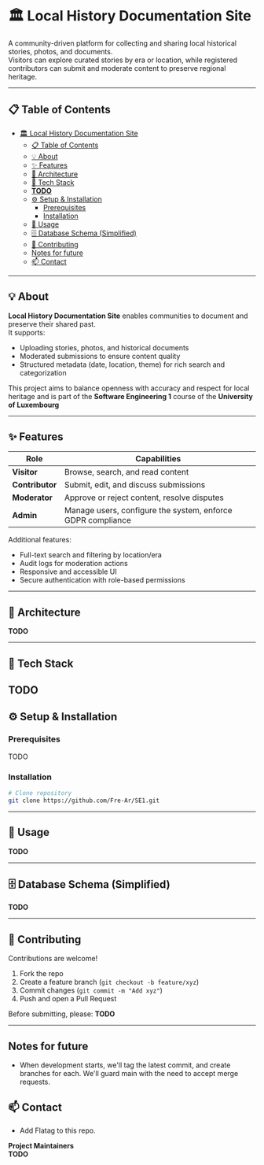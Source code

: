 # 🏛️ Local History Documentation Site

A community-driven platform for collecting and sharing local historical stories, photos, and documents.  
Visitors can explore curated stories by era or location, while registered contributors can submit and moderate content to preserve regional heritage.

---

## 📋 Table of Contents
- [🏛️ Local History Documentation Site](#️-local-history-documentation-site)
  - [📋 Table of Contents](#-table-of-contents)
  - [💡 About](#-about)
  - [✨ Features](#-features)
  - [🧱 Architecture](#-architecture)
  - [🧰 Tech Stack](#-tech-stack)
  - [**TODO**](#todo)
  - [⚙️ Setup \& Installation](#️-setup--installation)
    - [Prerequisites](#prerequisites)
    - [Installation](#installation)
  - [🚀 Usage](#-usage)
  - [🗄️ Database Schema (Simplified)](#️-database-schema-simplified)
  - [🤝 Contributing](#-contributing)
  - [Notes for future](#notes-for-future)
  - [📫 Contact](#-contact)

---



## 💡 About

**Local History Documentation Site** enables communities to document and preserve their shared past.  
It supports:
- Uploading stories, photos, and historical documents  
- Moderated submissions to ensure content quality  
- Structured metadata (date, location, theme) for rich search and categorization  

This project aims to balance openness with accuracy and respect for local heritage and is part of the **Software Engineering 1** course of the **University of Luxembourg**


---

## ✨ Features

| Role | Capabilities |
|------|---------------|
| **Visitor** | Browse, search, and read content |
| **Contributor** | Submit, edit, and discuss submissions |
| **Moderator** | Approve or reject content, resolve disputes |
| **Admin** | Manage users, configure the system, enforce GDPR compliance |

Additional features:
- Full-text search and filtering by location/era  
- Audit logs for moderation actions  
- Responsive and accessible UI  
- Secure authentication with role-based permissions
--- 
## 🧱 Architecture

**TODO**


---
## 🧰 Tech Stack

**TODO**
---
## ⚙️ Setup & Installation

### Prerequisites
TODO

### Installation
```bash
# Clone repository
git clone https://github.com/Fre-Ar/SE1.git
```
---
## 🚀 Usage

**TODO**

---

## 🗄️ Database Schema (Simplified)

**TODO**

---

## 🤝 Contributing

Contributions are welcome!  
1. Fork the repo  
2. Create a feature branch (`git checkout -b feature/xyz`)  
3. Commit changes (`git commit -m "Add xyz"`)  
4. Push and open a Pull Request  

Before submitting, please:
**TODO**

---
## Notes for future
- When development starts, we'll tag the latest commit, and create branches for each. We'll guard main with the need to accept merge requests.

## 📫 Contact
- Add Flatag to this repo.

**Project Maintainers**  
**TODO**

